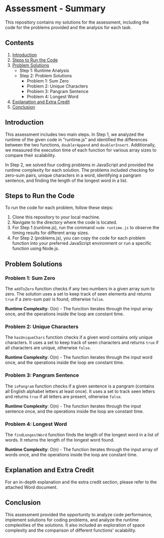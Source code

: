 # Assessment - Summary

This repository contains my solutions for the assessment, including the code for the problems provided and the analysis for each task. 

## Contents

1. [Introduction](#introduction)
2. [Steps to Run the Code](#steps-to-run-the-code)
3. [Problem Solutions](#problem-solutions)
   - Step 1: Runtime Analysis
   - Step 2: Problem Solutions
     - Problem 1: Sum Zero
     - Problem 2: Unique Characters
     - Problem 3: Pangram Sentence
     - Problem 4: Longest Word
4. [Explanation and Extra Credit](#explanation-and-extra-credit)
5. [Conclusion](#conclusion)

## Introduction

This assessment includes two main steps. In Step 1, we analyzed the runtime of the given code in "runtime.js" and identified the differences between the two functions, `doublerAppend` and `doublerInsert`. Additionally, we measured the execution time of each function for various array sizes to compare their scalability.

In Step 2, we solved four coding problems in JavaScript and provided the runtime complexity for each solution. The problems included checking for zero-sum pairs, unique characters in a word, identifying a pangram sentence, and finding the length of the longest word in a list.

## Steps to Run the Code

To run the code for each problem, follow these steps:

1. Clone this repository to your local machine.
2. Navigate to the directory where the code is located.
3. For Step 1 (runtime.js), run the command `node runtime.js` to observe the timing results for different array sizes.
4. For Step 2 (problems.js), you can copy the code for each problem function into your preferred JavaScript environment or run a specific function using Node.js.

## Problem Solutions

### Problem 1: Sum Zero

The `addToZero` function checks if any two numbers in a given array sum to zero. The solution uses a set to keep track of seen elements and returns `true` if a zero-sum pair is found, otherwise `false`.

**Runtime Complexity**: O(n) - The function iterates through the input array once, and the operations inside the loop are constant time.

### Problem 2: Unique Characters

The `hasUniqueChars` function checks if a given word contains only unique characters. It uses a set to keep track of seen characters and returns `true` if all characters are unique, otherwise `false`.

**Runtime Complexity**: O(n) - The function iterates through the input word once, and the operations inside the loop are constant time.

### Problem 3: Pangram Sentence

The `isPangram` function checks if a given sentence is a pangram (contains all English alphabet letters at least once). It uses a set to track seen letters and returns `true` if all letters are present, otherwise `false`.

**Runtime Complexity**: O(n) - The function iterates through the input sentence once, and the operations inside the loop are constant time.

### Problem 4: Longest Word

The `findLongestWord` function finds the length of the longest word in a list of words. It returns the length of the longest word found.

**Runtime Complexity**: O(n) - The function iterates through the input array of words once, and the operations inside the loop are constant time.

## Explanation and Extra Credit

For an in-depth explanation and the extra credit section, please refer to the attached Word document.

## Conclusion

This assessment provided the opportunity to analyze code performance, implement solutions for coding problems, and analyze the runtime complexities of the solutions. It also included an exploration of space complexity and the comparison of different functions' scalability.